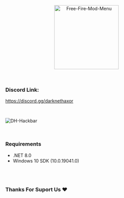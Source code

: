 <p align="center"> <a href="#"><img title="Free-Fire-Mod-Menu" src="https://1.bp.blogspot.com/-ui9y_7kjZQQ/X65oQ5mMZ4I/AAAAAAAAADA/E7NzB1nhbpQn1J1mNGOX3Zx8WtJSrP5AwCLcBGAsYHQ/s320/20201113_170028.png" height="200" width="200"> </a> </p> <br> 

### Discord Link:
 https://discord.gg/darknethaxor

<br>

<p>
<img title="DH-Hackbar" src="https://raw.githubusercontent.com/darknethaxor/picture/main/20210130_095536.png">
</p><br>

### Requirements
- .NET 8.0
- Windows 10 SDK (10.0.19041.0)
<br>

<br>
<h3>Thanks For Suport Us ❤️</h3>
